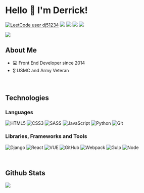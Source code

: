 # Hello 👋 I'm Derrick!

[![LeetCode user dj51234](https://img.shields.io/badge/dynamic/json?style=flat-square&labelColor=black&color=%23ffa116&label=dj51234&query=solved&url=https%3A%2F%2Fbadge.xyli.tech/%2Fapi%2Fusers%2Fdj51234&logo=leetcode&logoColor=yellow)](https://leetcode.com/dj51234/)
<a href="https://www.codewars.com/users/dj51234"><img src="https://www.codewars.com/users/dj51234/badges/micro"></a>
<a href="https://www.linkedin.com/in/derrick-johnson-dev"><img src="https://img.shields.io/badge/-Derrick%20Johnson-0077B5?style=flat-square&logo=Linkedin&logoColor=white"/></a>
<a href="https://codepen.io/dj51234/pens/showcase"><img src="https://img.shields.io/badge/-CodePen-333333?style=flat-square&logo=codepen"/></a>
<a href="https://djdeveloper.netlify.app"><img src="https://img.shields.io/static/v1?message=Portfolio&logo=pioneerDJ&labelColor=5c5c5c&color=1182c3&logoColor=white&label=%20"/></a>
   
<img src="https://komarev.com/ghpvc/?username=dj51234&label=Derrick's%20Profile%20Views&color=135429&style=flat"/>

## About Me 

- 💻 Front End Developer since 2014
- 🎖️ USMC and Army Veteran

</br>

## Technologies

### Languages
  ![HTML5](https://img.shields.io/badge/-HTML-333333?style=flat&logo=html5)
  ![CSS3](https://img.shields.io/badge/-CSS-333333?style=flat&logo=css3)
  ![SASS](https://img.shields.io/badge/-SASS-333333?style=flat&logo=sass)
  ![JavaScript](https://img.shields.io/badge/-JavaScript-333333?style=flat&logo=javascript)
  ![Python](https://img.shields.io/badge/-Python-333333?style=flat&logo=python)
  ![Git](https://img.shields.io/badge/-Git-333333?style=flat&logo=git)
  
  
### Libraries, Frameworks and Tools
 ![Django](https://img.shields.io/badge/-Django-333333?style=flat&logo=django)
 ![React](https://img.shields.io/badge/-React-333333?style=flat&logo=react)
 ![VUE](https://img.shields.io/badge/-Vue-333333?style=flat&logo=vue.js)
 ![GitHub](https://img.shields.io/badge/-GitHub-333333?style=flat&logo=github)
 ![Webpack](https://img.shields.io/badge/-Webpack-333333?style=flat&logo=webpack)
 ![Gulp](https://img.shields.io/badge/-Gulp-333333?style=flat&logo=gulp)
 ![Node](https://img.shields.io/badge/-node-333333?style=flat&logo=node.js)

</br>

## Github Stats

![](https://github-profile-summary-cards.vercel.app/api/cards/profile-details?username=dj51234&theme=vue)







